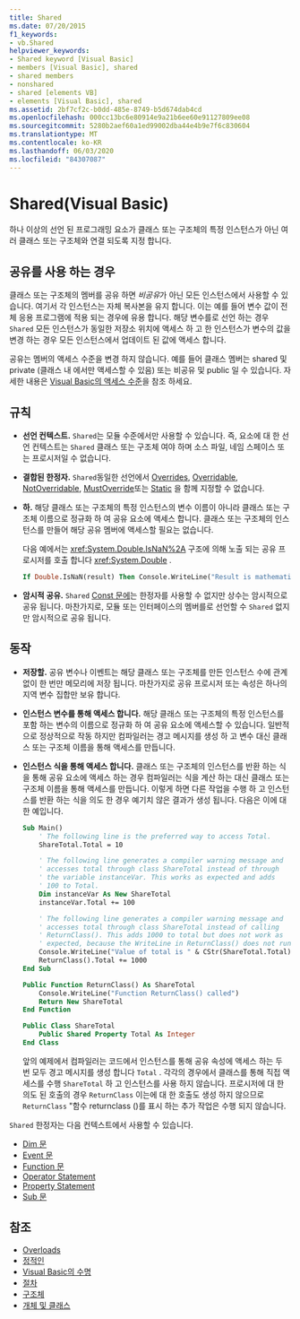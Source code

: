 ```yaml
---
title: Shared
ms.date: 07/20/2015
f1_keywords:
- vb.Shared
helpviewer_keywords:
- Shared keyword [Visual Basic]
- members [Visual Basic], shared
- shared members
- nonshared
- shared [elements VB]
- elements [Visual Basic], shared
ms.assetid: 2bf7cf2c-b0dd-485e-8749-b5d674dab4cd
ms.openlocfilehash: 000cc13bc6e80914e9a21b6ee60e91127809ee08
ms.sourcegitcommit: 5280b2aef60a1ed99002dba44e4b9e7f6c830604
ms.translationtype: MT
ms.contentlocale: ko-KR
ms.lasthandoff: 06/03/2020
ms.locfileid: "84307087"
---
```

# <a name="shared-visual-basic"></a>Shared(Visual Basic)

하나 이상의 선언 된 프로그래밍 요소가 클래스 또는 구조체의 특정 인스턴스가 아닌 여러 클래스 또는 구조체와 연결 되도록 지정 합니다.

## <a name="when-to-use-shared"></a>공유를 사용 하는 경우

클래스 또는 구조체의 멤버를 공유 하면 *비공유*가 아닌 모든 인스턴스에서 사용할 수 있습니다. 여기서 각 인스턴스는 자체 복사본을 유지 합니다. 이는 예를 들어 변수 값이 전체 응용 프로그램에 적용 되는 경우에 유용 합니다. 해당 변수를로 선언 하는 경우 `Shared` 모든 인스턴스가 동일한 저장소 위치에 액세스 하 고 한 인스턴스가 변수의 값을 변경 하는 경우 모든 인스턴스에서 업데이트 된 값에 액세스 합니다.

공유는 멤버의 액세스 수준을 변경 하지 않습니다. 예를 들어 클래스 멤버는 shared 및 private (클래스 내 에서만 액세스할 수 있음) 또는 비공유 및 public 일 수 있습니다. 자세한 내용은 [Visual Basic의 액세스 수준](../../../visual-basic/programming-guide/language-features/declared-elements/access-levels.md)을 참조 하세요.

## <a name="rules"></a>규칙

- **선언 컨텍스트.** `Shared`는 모듈 수준에서만 사용할 수 있습니다. 즉, 요소에 대 한 선언 컨텍스트는 `Shared` 클래스 또는 구조체 여야 하며 소스 파일, 네임 스페이스 또는 프로시저일 수 없습니다.

- **결합된 한정자.** `Shared`동일한 선언에서 [Overrides](../../../visual-basic/language-reference/modifiers/overrides.md), [Overridable](../../../visual-basic/language-reference/modifiers/overridable.md), [NotOverridable](../../../visual-basic/language-reference/modifiers/notoverridable.md), [MustOverride](../../../visual-basic/language-reference/modifiers/mustoverride.md)또는 [Static](../../../visual-basic/language-reference/modifiers/static.md) 을 함께 지정할 수 없습니다.

- **하.** 해당 클래스 또는 구조체의 특정 인스턴스의 변수 이름이 아니라 클래스 또는 구조체 이름으로 정규화 하 여 공유 요소에 액세스 합니다. 클래스 또는 구조체의 인스턴스를 만들어 해당 공유 멤버에 액세스할 필요는 없습니다.

     다음 예에서는 <xref:System.Double.IsNaN%2A> 구조에 의해 노출 되는 공유 프로시저를 호출 합니다 <xref:System.Double> .

     ```vb
     If Double.IsNaN(result) Then Console.WriteLine("Result is mathematically undefined.")
     ```

- **암시적 공유.** `Shared` [Const 문에](../../../visual-basic/language-reference/statements/const-statement.md)는 한정자를 사용할 수 없지만 상수는 암시적으로 공유 됩니다. 마찬가지로, 모듈 또는 인터페이스의 멤버를로 선언할 수 `Shared` 없지만 암시적으로 공유 됩니다.

## <a name="behavior"></a>동작

- **저장할.** 공유 변수나 이벤트는 해당 클래스 또는 구조체를 만든 인스턴스 수에 관계 없이 한 번만 메모리에 저장 됩니다. 마찬가지로 공유 프로시저 또는 속성은 하나의 지역 변수 집합만 보유 합니다.

- **인스턴스 변수를 통해 액세스 합니다.** 해당 클래스 또는 구조체의 특정 인스턴스를 포함 하는 변수의 이름으로 정규화 하 여 공유 요소에 액세스할 수 있습니다. 일반적으로 정상적으로 작동 하지만 컴파일러는 경고 메시지를 생성 하 고 변수 대신 클래스 또는 구조체 이름을 통해 액세스를 만듭니다.

- **인스턴스 식을 통해 액세스 합니다.** 클래스 또는 구조체의 인스턴스를 반환 하는 식을 통해 공유 요소에 액세스 하는 경우 컴파일러는 식을 계산 하는 대신 클래스 또는 구조체 이름을 통해 액세스를 만듭니다. 이렇게 하면 다른 작업을 수행 하 고 인스턴스를 반환 하는 식을 의도 한 경우 예기치 않은 결과가 생성 됩니다. 다음은 이에 대한 예입니다.
  
    ```vb
    Sub Main()
        ' The following line is the preferred way to access Total.
        ShareTotal.Total = 10

        ' The following line generates a compiler warning message and
        ' accesses total through class ShareTotal instead of through
        ' the variable instanceVar. This works as expected and adds
        ' 100 to Total.
        Dim instanceVar As New ShareTotal
        instanceVar.Total += 100

        ' The following line generates a compiler warning message and
        ' accesses total through class ShareTotal instead of calling
        ' ReturnClass(). This adds 1000 to total but does not work as
        ' expected, because the WriteLine in ReturnClass() does not run.
        Console.WriteLine("Value of total is " & CStr(ShareTotal.Total))
        ReturnClass().Total += 1000
    End Sub

    Public Function ReturnClass() As ShareTotal
        Console.WriteLine("Function ReturnClass() called")
        Return New ShareTotal
    End Function

    Public Class ShareTotal
        Public Shared Property Total As Integer
    End Class
    ```

     앞의 예제에서 컴파일러는 코드에서 인스턴스를 통해 공유 속성에 액세스 하는 두 번 모두 경고 메시지를 생성 합니다 `Total` . 각각의 경우에서 클래스를 통해 직접 액세스를 수행 `ShareTotal` 하 고 인스턴스를 사용 하지 않습니다. 프로시저에 대 한 의도 된 호출의 경우 `ReturnClass` 이는에 대 한 호출도 생성 하지 않으므로 `ReturnClass` "함수 returnclass ()를 표시 하는 추가 작업은 수행 되지 않습니다.

`Shared` 한정자는 다음 컨텍스트에서 사용할 수 있습니다.

- [Dim 문](../statements/dim-statement.md)
- [Event 문](../statements/event-statement.md)
- [Function 문](../statements/function-statement.md)
- [Operator Statement](../statements/operator-statement.md)
- [Property Statement](../statements/property-statement.md)
- [Sub 문](../statements/sub-statement.md)
  
## <a name="see-also"></a>참조

- [Overloads](shadows.md)
- [정적인](static.md)
- [Visual Basic의 수명](../../programming-guide/language-features/declared-elements/lifetime.md)
- [절차](../../programming-guide/language-features/procedures/index.md)
- [구조체](../../programming-guide/language-features/data-types/structures.md)
- [개체 및 클래스](../../programming-guide/language-features/objects-and-classes/index.md)
